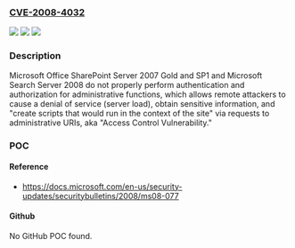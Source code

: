 ### [CVE-2008-4032](https://cve.mitre.org/cgi-bin/cvename.cgi?name=CVE-2008-4032)
![](https://img.shields.io/static/v1?label=Product&message=n%2Fa&color=blue)
![](https://img.shields.io/static/v1?label=Version&message=n%2Fa&color=blue)
![](https://img.shields.io/static/v1?label=Vulnerability&message=n%2Fa&color=brighgreen)

### Description

Microsoft Office SharePoint Server 2007 Gold and SP1 and Microsoft Search Server 2008 do not properly perform authentication and authorization for administrative functions, which allows remote attackers to cause a denial of service (server load), obtain sensitive information, and "create scripts that would run in the context of the site" via requests to administrative URIs, aka "Access Control Vulnerability."

### POC

#### Reference
- https://docs.microsoft.com/en-us/security-updates/securitybulletins/2008/ms08-077

#### Github
No GitHub POC found.

